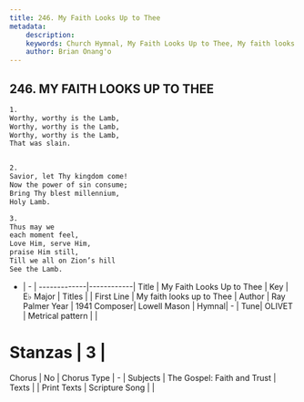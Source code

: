 ```yaml
---
title: 246. My Faith Looks Up to Thee
metadata:
    description: 
    keywords: Church Hymnal, My Faith Looks Up to Thee, My faith looks up to Thee, 
    author: Brian Onang'o
---
```



## 246. MY FAITH LOOKS UP TO THEE

```txt
1.
Worthy, worthy is the Lamb,
Worthy, worthy is the Lamb,
Worthy, worthy is the Lamb,
That was slain.


2.
Savior, let Thy kingdom come!
Now the power of sin consume;
Bring Thy blest millennium,
Holy Lamb.

3.
Thus may we
each moment feel,
Love Him, serve Him,
praise Him still,
Till we all on Zion’s hill
See the Lamb.
```

- |   -  |
-------------|------------|
Title | My Faith Looks Up to Thee |
Key | E♭ Major |
Titles |  |
First Line | My faith looks up to Thee |
Author | Ray Palmer
Year | 1941
Composer| Lowell Mason |
Hymnal|  - |
Tune| OLIVET |
Metrical pattern | |
# Stanzas | 3 |
Chorus | No |
Chorus Type | - |
Subjects | The Gospel: Faith and Trust |
Texts |  |
Print Texts | 
Scripture Song |  |
  

